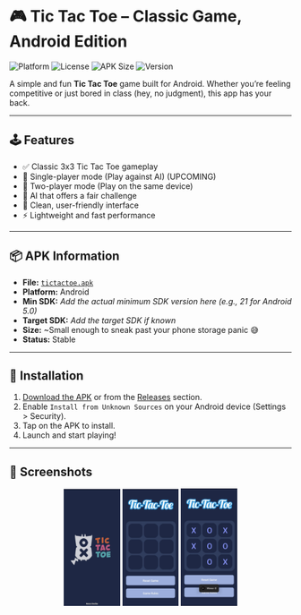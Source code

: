 # 🎮 Tic Tac Toe – Classic Game, Android Edition

![Platform](https://img.shields.io/badge/platform-Android-green.svg)
![License](https://img.shields.io/github/license/your-username/tictactoe)
![APK Size](https://img.shields.io/badge/APK-lightweight-blue)
![Version](https://img.shields.io/badge/version-1.0.0-brightgreen)

A simple and fun **Tic Tac Toe** game built for Android. Whether you’re feeling competitive or just bored in class (hey, no judgment), this app has your back.

---

## 🕹️ Features

- ✅ Classic 3x3 Tic Tac Toe gameplay  
- 👤 Single-player mode (Play against AI)  (UPCOMING)
- 👥 Two-player mode (Play on the same device)  
- 🧠 AI that offers a fair challenge  
- 🎨 Clean, user-friendly interface  
- ⚡ Lightweight and fast performance

---

## 📦 APK Information

- **File:** [`tictactoe.apk`](./tictactoe.apk)  
- **Platform:** Android  
- **Min SDK:** *Add the actual minimum SDK version here (e.g., 21 for Android 5.0)*  
- **Target SDK:** *Add the target SDK if known*  
- **Size:** ~Small enough to sneak past your phone storage panic 😅  
- **Status:** Stable

---

## 📲 Installation

1. [Download the APK](./tictactoe.apk) or from the [Releases](../../releases) section.
2. Enable `Install from Unknown Sources` on your Android device (Settings > Security).
3. Tap on the APK to install.
4. Launch and start playing!

---

## 🚀 Screenshots

<p align="center">
  <img src="screenshots/splashscreen.png" alt="Splash Screen" width="20%" />
  <img src="screenshots/Homescreen.jpg" alt="Home Screen" width="20%" />
  <img src="screenshots/Gameplay.jpg" alt="Game Screen" width="20%" />
</p>



